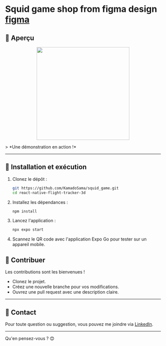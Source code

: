 # Squid game shop from figma design [figma](https://shorturl.at/9KAGL)


## 📸 Aperçu  
<p align="center">
  <img src="./assets/images/demo.gif" alt="" width="300"/>
</p> 
> *Une démonstration en action !*  

---

## 🚀 Installation et exécution  

1. Clonez le dépôt :  
   ```bash
   git https://github.com/KamadoSama/squid_game.git
   cd react-native-flight-tracker-3d
   ```  

2. Installez les dépendances :  
   ```bash
   npm install
   ```  

3. Lancez l'application :  
   ```bash
   npx expo start
   ```  

4. Scannez le QR code avec l'application Expo Go pour tester sur un appareil mobile.  



## 🎉 Contribuer  
Les contributions sont les bienvenues !  
- Clonez le projet.  
- Créez une nouvelle branche pour vos modifications.  
- Ouvrez une pull request avec une description claire.  

---

## 📧 Contact  
Pour toute question ou suggestion, vous pouvez me joindre via [LinkedIn](https://www.linkedin.com/in/gnomblehi-ben-arthur-taho-5a05121a3/).  

---

Qu'en pensez-vous ? 😊